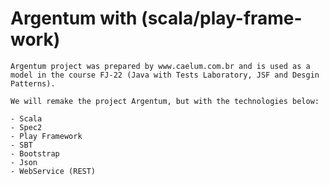 # Argentum with (scala/play-frame-work)

	Argentum project was prepared by www.caelum.com.br and is used as a model in the course FJ-22 (Java with Tests Laboratory, JSF and Desgin Patterns).
	
	We will remake the project Argentum, but with the technologies below:
		
	- Scala
	- Spec2
	- Play Framework
	- SBT
	- Bootstrap
	- Json
	- WebService (REST)
